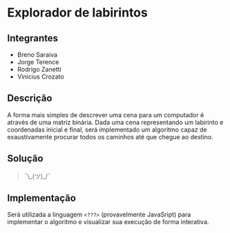 # Explorador de labirintos

## Integrantes
- Breno Saraiva
- Jorge Terence
- Rodrigo Zanetti
- Vinicius Crozato

## Descrição

A forma mais simples de descrever uma cena para um computador é através de uma matriz binária. Dada uma cena representando um labirinto e coordenadas inicial e final, será implementado um algoritmo capaz de exaustivamente procurar todos os caminhos até que chegue ao destino.

## Solução

> ¯\\\_(ツ)\_/¯

## Implementação

Será utilizada a linguagem `<???>` (provavelmente JavaSript) para implementar o algoritmo e visualizar sua execução de forma interativa.

